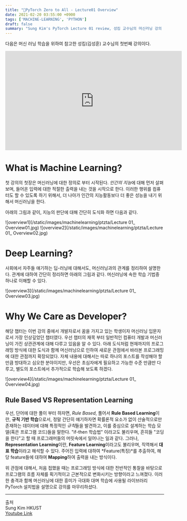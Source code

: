 ```yaml
---
title: "📝PyTorch Zero to All - Lecture01 Overview"
date: 2021-02-20 03:55:00 +0900
tags: ['MACHINE-LEARNING', 'PYTHON']
draft: false
summary: "Sung Kim's PyTorch Lecture 01 review, 성킴 교수님의 머신러닝 강의 리뷰"
---
```


다음은 머신 러닝 학습을 위하여 참고한 성킴(김성훈) 교수님의 첫번째 강의이다. 

<iframe width="560" height="315" src="https://www.youtube.com/embed/SKq-pmkekTk" frameborder="0" allow="accelerometer; autoplay; clipboard-write; encrypted-media; gyroscope; picture-in-picture" allowfullscreen></iframe>

# What is Machine Learning?
첫 강의의 첫장은 머신러닝에 대한 정의로 부터 시작된다. *인간의 지능*에 대해 먼저 살펴보며, 들어온 입력에 대한 적절한 출력을 내는 것을 시작으로 한다. 이러한 행위를 컴퓨터도 할 수 있도록 하기 위해서, 더 나아가 인간의 지능활동보다 더 좋은 성능을 내기 위해서 머신러닝을 한다.

아래의 그림과 같이, 지능의 판단에 대해 간단히 도식화 하면 다음과 같다.

![overview1](/static/images/machinelearning/ptzta/Lecture 01_ Overview01.jpg)
![overview2](/static/images/machinelearning/ptzta/Lecture 01_ Overview02.jpg)

# Deep Learning?
사회에서 자주들 얘기하는 딥-러닝에 대해서도, 머신러닝과의 관계를 정리하여 설명한다. 관계에 대하여 간단히 정리하면 아래의 그림과 같다. 머신러닝에 속한 학습 기법중 하나로 이해할 수 있다.

![overview3](/static/images/machinelearning/ptzta/Lecture 01_ Overview03.jpg)

# Why We Care as Developer?
해당 챕터는 이번 강의 중에서 개발자로서 꿈을 가지고 있는 학생이자 머신러닝 입문자로서 가장 인상깊었던 챕터였다. 우선 챕터의 재목 부터 일반적인 컴퓨터 개발과 머신러닝이 가진 상관관계에 대해 다루고 있음을 알 수 있다. 아래 도식처럼 현재까지의 프로그래밍 방식에 대한 도식과 함께 머신러닝으로 인하여 새로운 관점에서 바라본 프로그래밍에 대한 관점까지 확장되었다. 자체 내용에 대해서는 따로 하나의 포스트를 작성해야 할 만큼 방대하고 심오한 분야이지만, 우선은 초심자에게 필요하고 가능한 수준 만큼만 다루고, 별도의 포스트에서 추가적으로 학습해 보도록 하겠다.

![overview4](/static/images/machinelearning/ptzta/Lecture 01_ Overview04.jpg)

## Rule Based VS Representation Learning
우선, 단어에 대한 풀이 부터 하자면, *Rule Based*, 풀어서 **Rule Based Learning**이란, **규칙 기반 학습**으로서, 정말 간단히 얘기하자면 확률론적 요소가 없이 산술적으로만 존재하는 데이터에 대해 특정적인 *규칙*들을 발견하고, 이를 중심으로 설계하는 학습 모델(혹은 프로그램 코드)들을 말한다. "if-then 학습법" 이라고도 불리우며, 흔히들 "코딩을 한다"고 할 때 프로그래머들의 머릿속에서 일어나는 일과 같다. 그러나, **Representation Learning**이란, **Feature Learning**이라고도 불리우며, 직역해서 **대표 학습**이라고 해석할 수 있다. 주어진 입력에 대하여 *Feature(특징)*를 추출하여, 해당 feature들에 대하여 **Mapping**하여 출력을 내는 방식이다.

위 관점에 대해서, 처음 접했을 때는 프로그래밍 방식에 대한 전반적인 통찰을 바탕으로 프로그램의 흐름 자체를 획기적이고 근본적으로 변화시키는 방향이라고 느껴졌다. 이러한 충격과 함께 머신러닝에 대한 흥미가 극대화 대며 학습에 사용될 라이브러리 PyTorch 설치법을 설명으로 강의를 마무리하셨다.

---
출처  
Sung Kim HKUST  
[Youtube Link](https://youtu.be/SKq-pmkekTk)